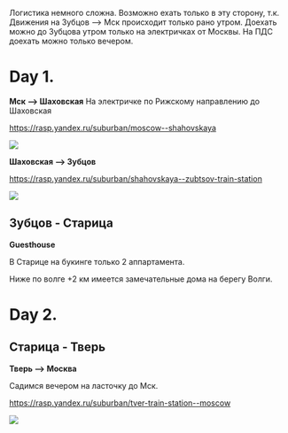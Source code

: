 
Логистика немного сложна. Возможно ехать только в эту сторону, т.к. Движения на Зубцов --> Мск происходит только рано утром. 
Доехать можно до Зубцова утром только на электричках от Москвы. На ПДС доехать можно только вечером.


# Day 1.



**Мск --> Шаховская**
На электричке по Рижскому направлению до Шаховская

https://rasp.yandex.ru/suburban/moscow--shahovskaya

![](https://levinandrey.files.wordpress.com/2019/05/d0a1d0bdd0b8d0bcd0bed0ba-d18dd0bad180d0b0d0bdd0b0-2019-05-04-d0b2-23.22.12.png)




**Шаховская --> Зубцов**

https://rasp.yandex.ru/suburban/shahovskaya--zubtsov-train-station

![](https://levinandrey.files.wordpress.com/2019/05/d0a1d0bdd0b8d0bcd0bed0ba-d18dd0bad180d0b0d0bdd0b0-2019-05-04-d0b2-23.21.32.png)

 
 
 

## Зубцов - Старица
[](https://www.strava.com/routes/18585257)

**Guesthouse**

В Cтарице на букинге только 2 аппартамента.

Ниже по волге +2 км имеется замечательные дома на берегу Волги.


# Day 2.
## Старица - Тверь

[](https://www.strava.com/routes/17337486)

**Тверь --> Москва**

Садимся вечером на ласточку до Мск.

https://rasp.yandex.ru/suburban/tver-train-station--moscow

![](https://levinandrey.files.wordpress.com/2019/05/d0a1d0bdd0b8d0bcd0bed0ba-d18dd0bad180d0b0d0bdd0b0-2019-05-04-d0b2-23.22.50.png)


